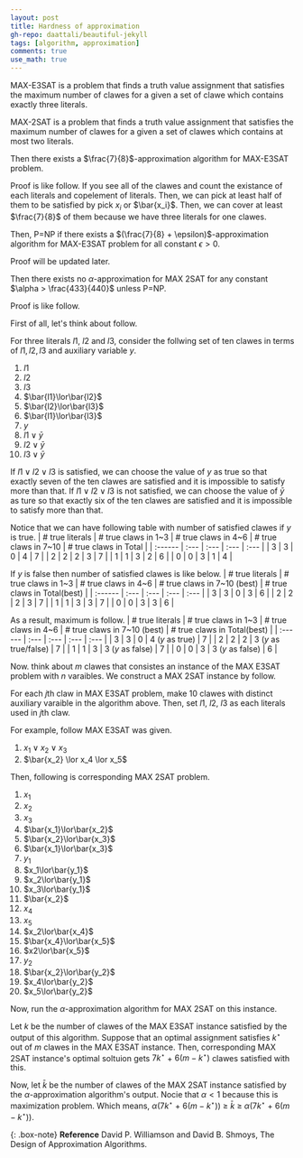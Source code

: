 ```yaml
---
layout: post
title: Hardness of approximation
gh-repo: daattali/beautiful-jekyll
tags: [algorithm, approximation]
comments: true
use_math: true
---
```


MAX-E3SAT is a problem that finds a truth value assignment that satisfies the maximum number of clawes for a given a set of clawe which contains exactly three literals.

MAX-2SAT is a problem that finds a truth value assignment that satisfies the maximum number of clawes for a given a set of clawes which contains at most two literals.

Then there exists a $\frac{7}{8}$-approximation algorithm for MAX-E3SAT problem.

Proof is like follow.
If you see all of the clawes and count the existance of each literals and copelement of literals.
Then, we can pick at least half of them to be satisfied by pick $x_i$ or $\bar{x_i}$.
Then, we can cover at least $\frac{7}{8}$ of them because we have three literals for one clawes.

Then, P=NP if there exists a $(\frac{7}{8} + \epsilon)$-approximation algorithm for MAX-E3SAT problem for all constant $\epsilon > 0$.

Proof will be updated later.

Then there exists no $\alpha$-approximation for MAX 2SAT for any constant $\alpha > \frac{433}{440}$ unless P=NP.

Proof is like follow.

First of all, let's think about follow.

For three literals $l1$, $l2$ and $l3$, consider the follwing set of ten clawes in terms of $l1, l2, l3$ and auxiliary variable $y$.

1.  $l1$
2.  $l2$
3.  $l3$
4.  $\bar{l1}\lor\bar{l2}$
5.  $\bar{l2}\lor\bar{l3}$
6.  $\bar{l1}\lor\bar{l3}$
7.  $y$
8.  $l1\lor\bar{y}$
9.  $l2\lor\bar{y}$
10. $l3\lor\bar{y}$

If $l1 \lor l2 \lor l3$ is satisfied, we can choose the value of $y$ as true so that exactly seven of the ten clawes are satisfied and it is impossible to satisfy more than that.
If $l1 \lor l2 \lor l3$ is not satisfied, we can choose the value of $\bar{y}$ as ture so that exactly six of the ten clawes are satisfied and it is impossible to satisfy more than that.

Notice that we can have following table with number of satisfied clawes if $y$ is true.
| # true literals   | # true claws in 1~3   | # true claws in 4~6   | # true claws in 7~10          | # true claws in Total       |
| :------           | :---                  | :---                  | :---                          | :---                        |
| 3                 | 3                     | 0                     | 4                             | 7                           |
| 2                 | 2                     | 2                     | 3                             | 7                           |
| 1                 | 1                     | 3                     | 2                             | 6                           |
| 0                 | 0                     | 3                     | 1                             | 4                           |

If $y$ is false then number of satisfied clawes is like below.
| # true literals   | # true claws in 1~3   | # true claws in 4~6   | # true claws in 7~10 (best)   | # true claws in Total(best) |
| :------           | :---                  | :---                  | :---                          | :---                        |
| 3                 | 3                     | 0                     | 3                             | 6                           |
| 2                 | 2                     | 2                     | 3                             | 7                           |
| 1                 | 1                     | 3                     | 3                             | 7                           |
| 0                 | 0                     | 3                     | 3                             | 6                           |

As a result, maximum is follow.
| # true literals   | # true claws in 1~3   | # true claws in 4~6   | # true claws in 7~10 (best)   | # true claws in Total(best) |
| :------           | :---                  | :---                  | :---                          | :---                        |
| 3                 | 3                     | 0                     | 4 ($y$ as true)               | 7                           |
| 2                 | 2                     | 2                     | 3 ($y$ as true/false)         | 7                           |
| 1                 | 1                     | 3                     | 3 ($y$ as false)              | 7                           |
| 0                 | 0                     | 3                     | 3 ($y$ as false)              | 6                           |

Now. think about $m$ clawes that consistes an instance of the MAX E3SAT problem with $n$ varaibles.
We construct a MAX 2SAT instance by follow.

For each $j$th claw in MAX E3SAT problem, make 10 clawes with distinct auxiliary varaible in the algorithm above.
Then, set $l1$, $l2$, $l3$ as each literals used in $j$th claw.

For example, follow MAX E3SAT was given.

1. $x_1 \lor x_2 \lor x_3$
2. $\bar{x_2} \lor x_4 \lor x_5$

Then, following is corresponding MAX 2SAT problem.

1.  $x_1$
2.  $x_2$
3.  $x_3$
4.  $\bar{x_1}\lor\bar{x_2}$
5.  $\bar{x_2}\lor\bar{x_3}$
6.  $\bar{x_1}\lor\bar{x_3}$
7.  $y_1$
8.  $x_1\lor\bar{y_1}$
9.  $x_2\lor\bar{y_1}$
10. $x_3\lor\bar{y_1}$
11. $\bar{x_2}$
12. $x_4$
13. $x_5$
14. $x_2\lor\bar{x_4}$
15. $\bar{x_4}\lor\bar{x_5}$
16. $x2\lor\bar{x_5}$
17. $y_2$
18. $\bar{x_2}\lor\bar{y_2}$
19. $x_4\lor\bar{y_2}$
20. $x_5\lor\bar{y_2}$

Now, run the $\alpha$-approximation algorithm for MAX 2SAT on this instance.

Let $k$ be the number of clawes of the MAX E3SAT instance satisfied by the output of this algorithm.
Suppose that an optimal assignment satisfies $k^{\star}$ out of $m$ clawes in the MAX E3SAT instance.
Then, corresponding MAX 2SAT instance's optimal soltuion gets $7k^{\star}$ $+$ $6(m - k^{\star})$ clawes satisfied with this.

Now, let $\bar{k}$ be the number of clawes of the MAX 2SAT instance satisfied by the $\alpha$-approximation algorithm's output.
Nocie that $\alpha < 1$ because this is maximization problem.
Which means, $\alpha(7k^{\star}$ $+$ $6(m - k^{\star}))$ $\ge$ $\bar{k}$ $\ge$ $\alpha(7k^{\star}$ $+$ $6(m - k^{\star}))$.



{: .box-note}
**Reference** David P. Williamson and David B. Shmoys, The Design of Approximation Algorithms.